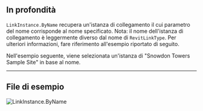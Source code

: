 ## In profondità
`LinkInstance.ByName` recupera un'istanza di collegamento il cui parametro del nome corrisponde al nome specificato. Nota: il nome dell'istanza di collegamento è leggermente diverso dal nome di `RevitLinkType`. Per ulteriori informazioni, fare riferimento all'esempio riportato di seguito.

Nell'esempio seguente, viene selezionata un'istanza di "Snowdon Towers Sample Site" in base al nome.
___
## File di esempio

![LinkInstance.ByName](./Revit.Elements.LinkInstance.ByName_img.jpg)
